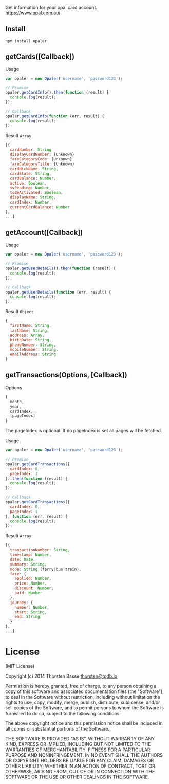 Get information for your opal card account.  
https://www.opal.com.au/

## Install

```
npm install opaler
```

## getCards([Callback])

Usage

```javascript
var opaler = new Opaler('username', 'password123');

// Promise
opaler.getCardInfo().then(function (result) {
  console.log(result);
});

// Callback
opaler.getCardInfo(function (err, result) {
  console.log(result);
});
```

Result `Array`

```javascript
[{
  cardNumber: String
  displayCardNumber: {Unknown}
  fareCategoryCode: {Unknown}
  fareCategoryTitle: {Unknown}
  cardNickName: String,
  cardState: String,
  cardBalance: Number,
  active: Boolean,
  svPending: Number,
  toBeActivated: Boolean,
  displayName: String,
  cardIndex: Number,
  currentCardBalance: Number
},
...]
```

## getAccount([Callback])

Usage

```javascript
var opaler = new Opaler('username', 'password123');

// Promise
opaler.getUserDetails().then(function (result) {
  console.log(result);
});

// Callback
opaler.getUserDetails(function (err, result) {
  console.log(result);
});
```

Result `Object`

```javascript
{
  firstName: String,
  lastName: String,
  address: Array,
  birthDate: String,
  phoneNumber: String,
  mobileNumber: String,
  emailAddress: String
}
```

## getTransactions(Options, [Callback])

Options

```javascript
{
  month,
  year,
  cardIndex,
  [pageIndex]
}
```

The pageIndex is optional. If no pageIndex is set all pages will be fetched.

Usage

```javascript
var opaler = new Opaler('username', 'password123');

// Promise
opaler.getCardTransactions({
  cardIndex: 0,
  pageIndex: 1
}).then(function (result) {
  console.log(result);
});

// Callback
opaler.getCardTransactions({
  cardIndex: 0,
  pageIndex: 1
}, function (err, result) {
  console.log(result);
});
```

Result `Array`

```javascript
[{
  transactionNumber: String,
  timestamp: Number,
  date: Date,
  summary: String,
  mode: String (ferry|bus|train),
  fare: { 
    applied: Number,
    price: Number,
    discount: Number,
    paid: Number
  },
  journey: {
    number: Number,
    start: String,
    end: String
  }
},
...]

```

# License

(MIT License)

Copyright (c) 2014 Thorsten Basse thorsten@tgdb.io

Permission is hereby granted, free of charge, to any person obtaining a copy of this software and associated documentation files (the "Software"), to deal in the Software without restriction, including without limitation the rights to use, copy, modify, merge, publish, distribute, sublicense, and/or sell copies of the Software, and to permit persons to whom the Software is furnished to do so, subject to the following conditions:

The above copyright notice and this permission notice shall be included in all copies or substantial portions of the Software.

THE SOFTWARE IS PROVIDED "AS IS", WITHOUT WARRANTY OF ANY KIND, EXPRESS OR IMPLIED, INCLUDING BUT NOT LIMITED TO THE WARRANTIES OF MERCHANTABILITY, FITNESS FOR A PARTICULAR PURPOSE AND NONINFRINGEMENT. IN NO EVENT SHALL THE AUTHORS OR COPYRIGHT HOLDERS BE LIABLE FOR ANY CLAIM, DAMAGES OR OTHER LIABILITY, WHETHER IN AN ACTION OF CONTRACT, TORT OR OTHERWISE, ARISING FROM, OUT OF OR IN CONNECTION WITH THE SOFTWARE OR THE USE OR OTHER DEALINGS IN THE SOFTWARE.
